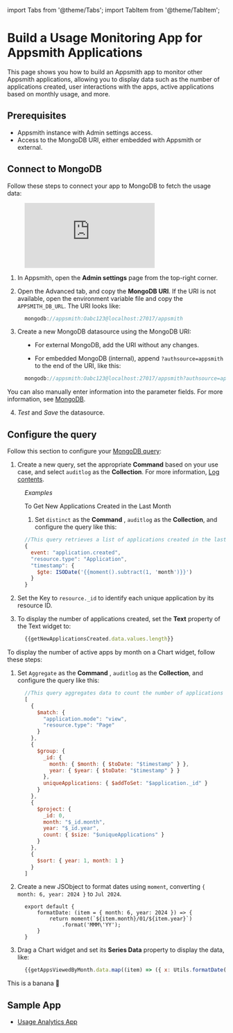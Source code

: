 import Tabs from '@theme/Tabs';
import TabItem from '@theme/TabItem';

# Build a Usage Monitoring App for Appsmith Applications

This page shows you how to build an Appsmith app to monitor other Appsmith applications, allowing you to display data such as the number of applications created, user interactions with the apps, active applications based on monthly usage, and more.

## Prerequisites

- Appsmith instance with Admin settings access.
- Access to the MongoDB URI, either embedded with Appsmith or external.


## Connect to MongoDB

Follow these steps to connect your app to MongoDB to fetch the usage data:


<dd>

<div style={{ position: "relative", paddingBottom: "calc(50.520833333333336% + 41px)", height: "0", width: "100%" }}>
  <iframe src="https://demo.arcade.software/VORqZSvYo0RPYVSq46Li?embed" frameborder="0" loading="lazy" webkitallowfullscreen mozallowfullscreen allowfullscreen style={{ position: "absolute", top: "0", left: "0", width: "100%", height: "100%", colorScheme: "light" }} title="Appsmith | Connect Data">
  </iframe>
</div>


</dd>


1. In Appsmith, open the **Admin settings** page from the top-right corner.

2. Open the Advanced tab, and copy the **MongoDB URI**. If the URI is not available, open the environment variable file and copy the `APPSMITH_DB_URL`. The URI looks like:

<dd>

```js
mongodb://appsmith:Oabc123@localhost:27017/appsmith
```



</dd>

3. Create a new MongoDB datasource using the MongoDB URI:

<dd>

- For external MongoDB, add the URI without any changes.

- For embedded MongoDB (internal), append `?authsource=appsmith` to the end of the URI, like this:

<dd>

```js
mongodb://appsmith:Oabc123@localhost:27017/appsmith?authsource=appsmith
```

</dd>

You can also manually enter information into the parameter fields. For more information, see [MongoDB](/connect-data/reference/querying-mongodb#connection-parameters).



</dd>

4. *Test* and *Save* the datasource. 




## Configure the query

Follow this section to configure your [MongoDB query](/connect-data/reference/querying-mongodb#query-mongodb):

1. Create a new query, set the appropriate **Command** based on your use case, and select `auditlog` as the **Collection**. For more information, [Log contents](/advanced-concepts/audit-logs#log-contents).

<dd>

*Examples*

<Tabs>
  <TabItem value="apple" label="Number of New Apps Created" default>
   To Get New Applications Created in the Last Month

1. Set `distinct` as the **Command** , `auditlog` as the **Collection**, and configure the query like this:


<dd>

```js
//This query retrieves a list of applications created in the last month.
{
  event: "application.created",
  "resource.type": "Application",
  "timestamp": {
    $gte: ISODate('{{moment().subtract(1, 'month')}}')
  }
}
```

</dd>

2. Set the Key to `resource._id` to identify each unique application by its resource ID.

3. To display the number of applications created, set the **Text** property of the Text widget to:


<dd>

```js
{{getNewApplicationsCreated.data.values.length}}
```

</dd>


  </TabItem>
  <TabItem value="orange" label="Monthly Active Apps">

To display the number of active apps by month on a Chart widget, follow these steps:


1. Set `Aggregate` as the **Command** , `auditlog` as the **Collection**, and configure the query like this:

<dd>

```js
//This query aggregates data to count the number of applications viewed each month, grouping by month and year.
[
  {
    $match: {
      "application.mode": "view",
      "resource.type": "Page"
    }
  },
  {
    $group: {
      _id: {
        month: { $month: { $toDate: "$timestamp" } },
        year: { $year: { $toDate: "$timestamp" } }
      },
      uniqueApplications: { $addToSet: "$application._id" }
    }
  },
  {
    $project: {
      _id: 0,
      month: "$_id.month",
      year: "$_id.year",
      count: { $size: "$uniqueApplications" }
    }
  },
  {
    $sort: { year: 1, month: 1 }
  }
]
```
</dd>

2. Create a new JSObject to format dates using `moment`, converting `{ month: 6, year: 2024 }` to `Jul 2024`.

<dd>

```JS
export default {
	formatDate: (item = { month: 6, year: 2024 }) => {
		return moment(`${item.month}/01/${item.year}`)
			.format('MMM\'YY');
	}
}
```
</dd>

3. Drag a Chart widget and set its **Series Data** property to display the data, like:

<dd>

```js
{{getAppsViewedByMonth.data.map((item) => ({ x: Utils.formatDate(item), y: item.count }))}}
```

</dd>


<ZoomImage
  src="/img/getAppsViewedByMonth.png" 
  alt=""
  caption=""
/>

  </TabItem>
  <TabItem value="banana" label="Raw Logs">
    This is a banana 🍌
  </TabItem>
</Tabs>

</dd>

## Sample App

- [Usage Analytics App](https://app.appsmith.com/app/usage-analytics/dashboard-660d304eca635a1aa4a8e909)

